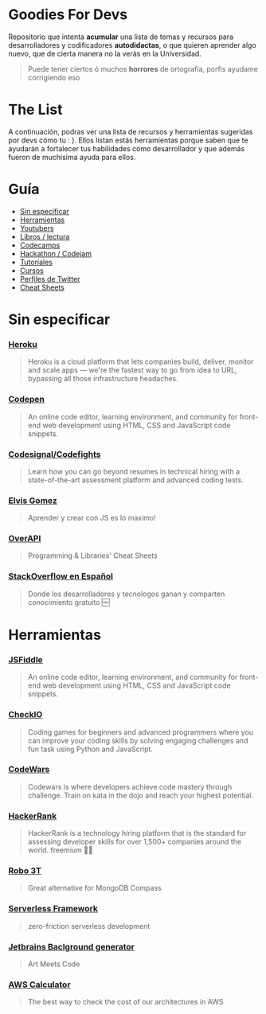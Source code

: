 # Goodies For Devs

Repositorio que intenta **acumular** una lista de temas y recursos para
desarrolladores y codificadores **autodidactas**, o que quieren aprender algo
nuevo, que de cierta manera no la verás en la Universidad.

> Puede tener ciertos ó muchos **horrores** de ortografía, porfis ayudame corrigiendo eso

# The List

A continuación, podras ver una lista de recursos y herramientas sugeridas por devs cómo tu : ). Ellos listan estás herramientas porque saben que te ayudarán a fortalecer tus habilidades cómo desarrollador y que además fueron de muchisima ayuda para ellos.

# Guía

- [Sin especificar](#sin-especificar)
- [Herramientas](#herramientas)
- [Youtubers](#youtubers)
- [Libros / lectura](#libros--lectura)
- [Codecamps](#codecamps)
- [Hackathon / Codejam](#hackathon--codejam)
- [Tutoriales](#tutoriales)
- [Cursos](#cursos)
- [Perfiles de Twitter](#perfiles-de-twitter)
- [Cheat Sheets](#cheat-sheets)



# Sin especificar 
### [Heroku](https://www.heroku.com) 
> Heroku is a cloud platform that lets companies build, deliver, monitor and scale
apps — we're the fastest way to go from idea to URL, bypassing all those
infrastructure headaches.

### [Codepen](https://codepen.io/) 
> An online code editor, learning environment, and community for front-end web
development using HTML, CSS and JavaScript code snippets.

### [Codesignal/Codefights](https://app.codesignal.com/) 
> Learn how you can go beyond resumes in technical hiring with a state-of-the-art
assessment platform and advanced coding tests.

### [Elvis Gomez](https://www.linkedin.com/in/elvisgmz/) 
> Aprender y crear con JS es lo maximo!

### [OverAPI](https://overapi.com/) 
> Programming & Libraries' Cheat Sheets

### [StackOverflow en Español](es.stackoverflow.com) 
> Donde los desarrolladores y tecnologos ganan y comparten conocimiento
gratuito :free:

# Herramientas 
### [JSFiddle](https://jsfiddle.net/) 
> An online code editor, learning environment, and community for front-end web
development using HTML, CSS and JavaScript code snippets.

### [CheckIO](https://checkio.org/) 
> Coding games for beginners and advanced programmers where you can improve your
coding skills by solving engaging challenges and fun task using Python and
JavaScript.

### [CodeWars](https://www.codewars.com/) 
> Codewars is where developers achieve code mastery through challenge. Train on
kata in the dojo and reach your highest potential.

### [HackerRank](https://www.hackerrank.com) 
> HackerRank is a technology hiring platform that is the standard for assessing
developer skills for over 1,500+ companies around the world.
freemium :money_with_wings::free:
### [Robo 3T](https://robomongo.org/) 
> Great alternative for MongoDB Compass

### [Serverless Framework](https://serverless.com) 
> zero-friction serverless development

### [Jetbrains Baclground generator](https://code2art.jetbrains.com/) 
> Art Meets Code

### [AWS Calculator](https://calculator.aws) 
> The best way to check the cost of our architectures in AWS



